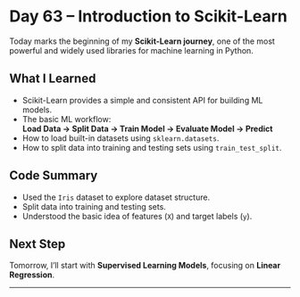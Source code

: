 # Day 63 – Introduction to Scikit-Learn

Today marks the beginning of my **Scikit-Learn journey**, one of the most powerful and widely used libraries for machine learning in Python.

##  What I Learned
- Scikit-Learn provides a simple and consistent API for building ML models.
- The basic ML workflow:  
  **Load Data → Split Data → Train Model → Evaluate Model → Predict**
- How to load built-in datasets using `sklearn.datasets`.
- How to split data into training and testing sets using `train_test_split`.

##  Code Summary
- Used the `Iris` dataset to explore dataset structure.
- Split data into training and testing sets.
- Understood the basic idea of features (`X`) and target labels (`y`).

##  Next Step
Tomorrow, I’ll start with **Supervised Learning Models**, focusing on **Linear Regression**.

---


